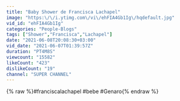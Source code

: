 ```yaml
---
title: "Baby Shower de Francisca Lachapel"
image: "https:\/\/i.ytimg.com\/vi\/ehFIA4Gb1Ig\/hqdefault.jpg"
vid_id: "ehFIA4Gb1Ig"
categories: "People-Blogs"
tags: ["Shower","Francisca","Lachapel"]
date: "2021-06-08T20:08:30+03:00"
vid_date: "2021-06-07T01:39:57Z"
duration: "PT4M8S"
viewcount: "15582"
likeCount: "423"
dislikeCount: "19"
channel: "SUPER CHANNEL"
---
```

{% raw %}#franciscalachapel #bebe #Genaro{% endraw %}
